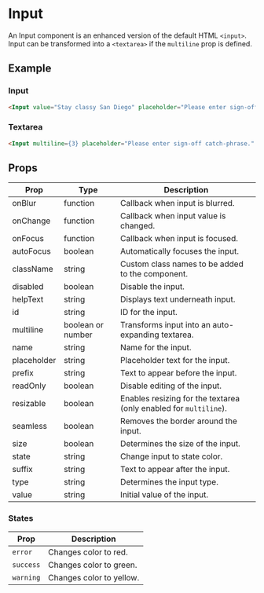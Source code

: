# Input

An Input component is an enhanced version of the default HTML `<input>`. Input can be transformed into a `<textarea>` if the `multiline` prop is defined.


## Example

### Input

```html
<Input value="Stay classy San Diego" placeholder="Please enter sign-off catch-phrase" autoFocus />
```

### Textarea

```html
<Input multiline={3} placeholder="Please enter sign-off catch-phrase." autoFocus />
```


## Props

| Prop | Type | Description |
| --- | --- | --- |
| onBlur | function | Callback when input is blurred. |
| onChange | function | Callback when input value is changed. |
| onFocus | function | Callback when input is focused. |
| autoFocus | boolean | Automatically focuses the input. |
| className | string | Custom class names to be added to the component. |
| disabled | boolean | Disable the input. |
| helpText | string | Displays text underneath input. |
| id | string | ID for the input. |
| multiline | boolean or number | Transforms input into an auto-expanding textarea. |
| name | string | Name for the input. |
| placeholder | string | Placeholder text for the input. |
| prefix | string | Text to appear before the input. |
| readOnly | boolean | Disable editing of the input. |
| resizable | boolean | Enables resizing for the textarea (only enabled for `multiline`). |
| seamless | boolean | Removes the border around the input. |
| size | boolean | Determines the size of the input. |
| state | string | Change input to state color. |
| suffix | string | Text to appear after the input. |
| type | string | Determines the input type. |
| value | string | Initial value of the input. |


### States

| Prop | Description |
| --- | --- |
| `error` | Changes color to red. |
| `success` | Changes color to green. |
| `warning` | Changes color to yellow. |